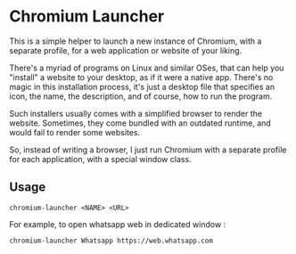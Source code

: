 # Chromium Launcher

This is a simple helper to launch a new instance of Chromium, with a separate profile, for a web application or website of your liking.

There's a myriad of programs on Linux and similar OSes, that can help you "install" a website to your desktop, as if it were a native app. There's no magic in this installation process, it's just a desktop file that specifies an icon, the name, the description, and of course, how to run the program. 

Such installers usually comes with a simplified browser to render the website. Sometimes, they come bundled with an outdated runtime, and would fail to render some websites.

So, instead of writing a browser, I just run Chromium with a separate profile for each application, with a special window class.

## Usage

`chromium-launcher <NAME> <URL>`

For example, to open whatsapp web in dedicated window :

```sh
chromium-launcher Whatsapp https://web.whatsapp.com
```
